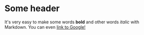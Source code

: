 # Some header

It's very easy to make some words **bold** and other words *italic* with Markdown. You can even [link to Google!](http://google.com)